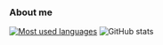 ### About me
[![Most used languages](https://github-readme-stats.vercel.app/api/top-langs/?username=BernatBC&theme=vue&layout=compact)](https://github.com/BernatBC/github-readme-stats)
![GitHub stats](https://github-readme-stats.vercel.app/api?username=BernatBC&theme=vue)
